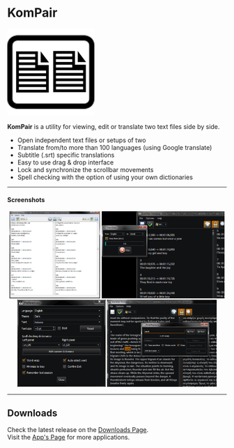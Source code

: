 # KomPair
![kompair_logo](https://raw.githubusercontent.com/noembryo/KomPair/main/images/kompair.png)


**KomPair** is a utility for viewing, edit or translate two text files side by side.


* Open independent text files or setups of two
* Translate from/to more than 100 languages (using Google translate)
* Subtitle (.srt) specific translations
* Easy to use drag & drop interface
* Lock and synchronize the scrollbar movements
* Spell checking with the option of using your own dictionaries

___
#### Screenshots
<p align="center">
  <a href="https://raw.githubusercontent.com/noembryo/KomPair/main/images/kompair_screen1.png">
    <img src="https://raw.githubusercontent.com/noembryo/KomPair/main/images/kompair_screen1.png" height="200"></a>
  <a href="https://raw.githubusercontent.com/noembryo/KomPair/main/images/kompair_screen2.png">
    <img src="https://raw.githubusercontent.com/noembryo/KomPair/main/images/kompair_screen2.png" height="200"></a>
  <a href="https://raw.githubusercontent.com/noembryo/KomPair/main/images/kompair_screen3.png">
    <img src="https://raw.githubusercontent.com/noembryo/KomPair/main/images/kompair_screen3.png" height="200"></a>
  <a href="https://raw.githubusercontent.com/noembryo/KomPair/main/images/kompair_screen4.png">
    <img src="https://raw.githubusercontent.com/noembryo/KomPair/main/images/kompair_screen4.png" height="200"></a>
</p>

___

## Downloads
Check the latest release on the [Downloads Page][ReleaseLink].  
Visit the [App's Page](http://www.noembryo.com/apps.php?kompair) for more applications.

#

[ReleaseLink]:https://GitHub.com/noembryo/KomPair/releases/


